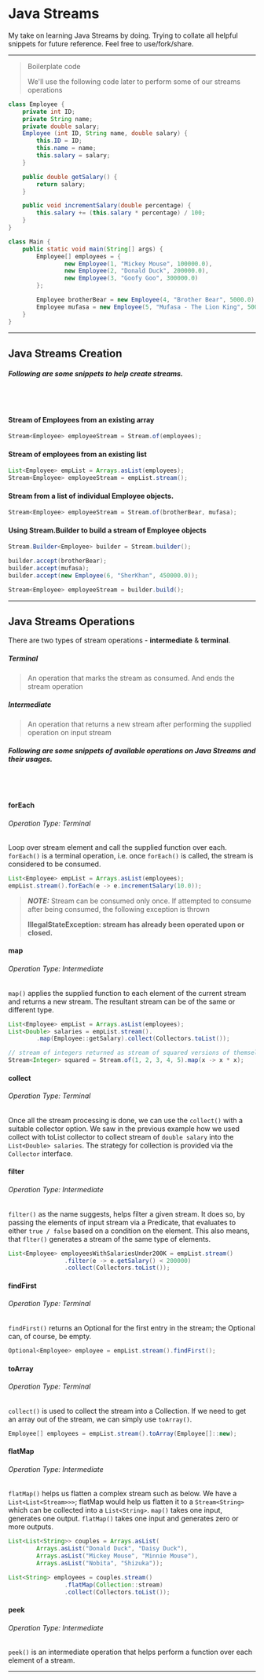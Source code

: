 # Java Streams
My take on learning Java Streams by doing.
Trying to collate all helpful snippets for future reference.
Feel free to use/fork/share. 

---

> Boilerplate code
>
> We'll use the following code later to perform some of our streams operations

```java
class Employee {
    private int ID;
    private String name;
    private double salary;
    Employee (int ID, String name, double salary) {
        this.ID = ID;
        this.name = name;
        this.salary = salary;
    }

    public double getSalary() {
        return salary;
    }

    public void incrementSalary(double percentage) {
        this.salary += (this.salary * percentage) / 100;
    }
}

class Main {
    public static void main(String[] args) {
        Employee[] employees = {
                new Employee(1, "Mickey Mouse", 100000.0),
                new Employee(2, "Donald Duck", 200000.0),
                new Employee(3, "Goofy Goo", 300000.0)
        };

        Employee brotherBear = new Employee(4, "Brother Bear", 5000.0);
        Employee mufasa = new Employee(5, "Mufasa - The Lion King", 500000.0);
    }
}
```
---

## Java Streams Creation
##### Following are some snippets to help create streams.
<br></br>

#### Stream of Employees from an existing array
```java
Stream<Employee> employeeStream = Stream.of(employees);
```

#### Stream of employees from an existing list
```java
List<Employee> empList = Arrays.asList(employees);
Stream<Employee> employeeStream = empList.stream();
```

#### Stream from a list of individual Employee objects.
```java
Stream<Employee> employeeStream = Stream.of(brotherBear, mufasa);
```

#### Using Stream.Builder to build a stream of Employee objects
```java
Stream.Builder<Employee> builder = Stream.builder();

builder.accept(brotherBear);
builder.accept(mufasa);
builder.accept(new Employee(6, "SherKhan", 450000.0));

Stream<Employee> employeeStream = builder.build();
```

---

## Java Streams Operations
There are two types of stream operations - **intermediate** & **terminal**.

##### Terminal
> An operation that marks the stream as consumed. And ends the stream operation
> 
##### Intermediate
> An operation that returns a new stream after performing the supplied operation on input stream

##### Following are some snippets of available operations on Java Streams and their usages.
<br></br>

#### forEach
###### Operation Type: Terminal
Loop over stream element and call the supplied function over each. `forEach()` is a terminal operation, i.e. once `forEach()`
is called, the stream is considered to be consumed.

```java
List<Employee> empList = Arrays.asList(employees);
empList.stream().forEach(e -> e.incrementSalary(10.0));
```

> **_NOTE:_**  Stream can be consumed only once. If attempted to consume after being consumed, the following exception is thrown
> 
> **IllegalStateException: stream has already been operated upon or closed.**


#### map
###### Operation Type: Intermediate
`map()` applies the supplied function to each element of the current stream
and returns a new stream. The resultant stream can be of the same or different type.

```java
List<Employee> empList = Arrays.asList(employees);
List<Double> salaries = empList.stream().
        .map(Employee::getSalary).collect(Collectors.toList());
```

```java
// stream of integers returned as stream of squared versions of themselves.
Stream<Integer> squared = Stream.of(1, 2, 3, 4, 5).map(x -> x * x);
```

#### collect
###### Operation Type: Terminal
Once all the stream processing is done, we can use the `collect()`
with a suitable collector option.
We saw in the previous example how we used collect with toList collector
to collect stream of `double salary` into the `List<Double> salaries`.
The strategy for collection is provided via the `Collector` interface.

#### filter
###### Operation Type: Intermediate
`filter()` as the name suggests, helps filter a given stream. It does so,
by passing the elements of input stream via a Predicate, that
evaluates to either `true / false` based on a condition on the element.
This also means, that `flter()` generates a stream of the same type of elements.

```java
List<Employee> employeesWithSalariesUnder200K = empList.stream()
                .filter(e -> e.getSalary() < 200000)
                .collect(Collectors.toList());
```

#### findFirst
###### Operation Type: Terminal
`findFirst()` returns an Optional for the first entry in the stream; the Optional can, of course, be empty.

```java
Optional<Employee> employee = empList.stream().findFirst();
```

#### toArray
###### Operation Type: Terminal
`collect()` is used to collect the stream into a Collection. If we need to get an array out of the stream, we can simply use `toArray()`.

```java
Employee[] employees = empList.stream().toArray(Employee[]::new);
```

#### flatMap
###### Operation Type: Intermediate
`flatMap()` helps us flatten a complex stream such as below. We have a `List<List<Stream>>>`;
flatMap would help us flatten it to a `Stream<String>` which can be collected into a `List<String>`.
`map()` takes one input, generates one output. `flatMap()` takes one input and generates
zero or more outputs.

```java
List<List<String>> couples = Arrays.asList(
        Arrays.asList("Donald Duck", "Daisy Duck"),
        Arrays.asList("Mickey Mouse", "Minnie Mouse"),
        Arrays.asList("Nobita", "Shizuka"));

List<String> employees = couples.stream()
                .flatMap(Collection::stream)
                .collect(Collectors.toList());
```

#### peek
###### Operation Type: Intermediate
`peek()` is an intermediate operation that helps perform a function
over each element of a stream.

---

